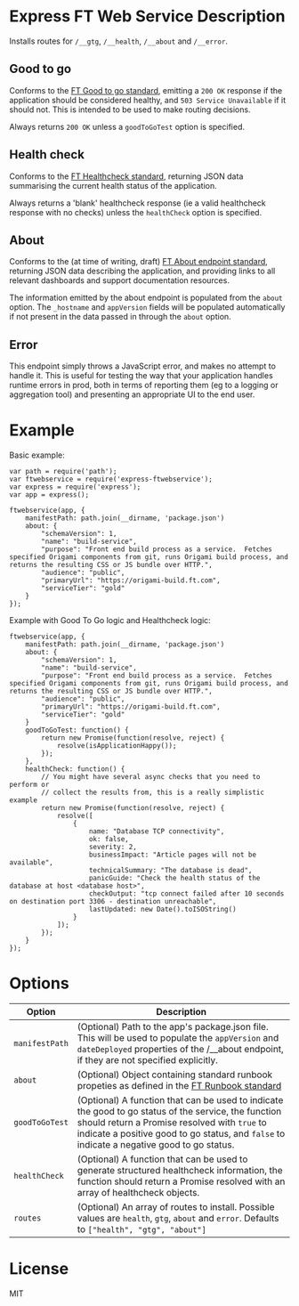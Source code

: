 # Express FT Web Service Description

Installs routes for `/__gtg`, `/__health`, `/__about` and `/__error`.

## Good to go

Conforms to the [FT Good to go standard](https://docs.google.com/document/d/11paOrAIl9eIOqUEERc9XMaaL3zouJDdkmb-gExYFnw0/edit), emitting a `200 OK` response if the application should be considered healthy, and `503 Service Unavailable` if it should not. This is intended to be used to make routing decisions.

Always returns `200 OK` unless a `goodToGoTest` option is specified.

## Health check

Conforms to the [FT Healthcheck standard](https://docs.google.com/document/d/18hefJjImF5IFp9WvPAm9Iq5_GmWzI9ahlKSzShpQl1s/edit), returning JSON data summarising the current health status of the application.

Always returns a 'blank' healthcheck response (ie a valid healthcheck response with no checks) unless the `healthCheck` option is specified.

## About

Conforms to the (at time of writing, draft) [FT About endpoint standard](https://docs.google.com/document/d/1B80a0nAI8L1cuIlSEai4Zuztq7Lef0ytxJYNFCjG7Ko/edit), returning JSON data describing the application, and providing links to all relevant dashboards and support documentation resources.

The information emitted by the about endpoint is populated from the `about` option.  The `_hostname` and `appVersion` fields will be populated automatically if not present in the data passed in through the `about` option.

## Error

This endpoint simply throws a JavaScript error, and makes no attempt to handle it. This is useful for testing the way that your application handles runtime errors in prod, both in terms of reporting them (eg to a logging or aggregation tool) and presenting an appropriate UI to the end user.

# Example

Basic example:

```JS
var path = require('path');
var ftwebservice = require('express-ftwebservice');
var express = require('express');
var app = express();

ftwebservice(app, {
	manifestPath: path.join(__dirname, 'package.json')
	about: {
		"schemaVersion": 1,
		"name": "build-service",
		"purpose": "Front end build process as a service.  Fetches specified Origami components from git, runs Origami build process, and returns the resulting CSS or JS bundle over HTTP.",
		"audience": "public",
		"primaryUrl": "https://origami-build.ft.com",
		"serviceTier": "gold"
	}
});
```

Example with Good To Go logic and Healthcheck logic:

```JS
ftwebservice(app, {
	manifestPath: path.join(__dirname, 'package.json')
	about: {
		"schemaVersion": 1,
		"name": "build-service",
		"purpose": "Front end build process as a service.  Fetches specified Origami components from git, runs Origami build process, and returns the resulting CSS or JS bundle over HTTP.",
		"audience": "public",
		"primaryUrl": "https://origami-build.ft.com",
		"serviceTier": "gold"
	}
	goodToGoTest: function() {
		return new Promise(function(resolve, reject) {
			resolve(isApplicationHappy());
		});
	},
	healthCheck: function() {
		// You might have several async checks that you need to perform or
		// collect the results from, this is a really simplistic example
		return new Promise(function(resolve, reject) {
			resolve([
				{
					name: "Database TCP connectivity",
					ok: false,
					severity: 2,
					businessImpact: "Article pages will not be available",
					technicalSummary: "The database is dead",
					panicGuide: "Check the health status of the database at host <database host>",
					checkOutput: "tcp connect failed after 10 seconds on destination port 3306 - destination unreachable",
					lastUpdated: new Date().toISOString()
				}
			]);
		});
	}
});
```

# Options

| Option | Description |
|--------|-------------|
| `manifestPath` | (Optional) Path to the app's package.json file. This will be used to populate the `appVersion` and `dateDeployed` properties of the /__about endpoint, if they are not specified explicitly. |
| `about` | (Optional) Object containing standard runbook propeties as defined in the [FT Runbook standard](https://docs.google.com/document/d/1B80a0nAI8L1cuIlSEai4Zuztq7Lef0ytxJYNFCjG7Ko/edit#) |
| `goodToGoTest` | (Optional) A function that can be used to indicate the good to go status of the service, the function should return a Promise resolved with `true` to indicate a positive good to go status, and `false` to indicate a negative good to go status. |
| `healthCheck` | (Optional) A function that can be used to generate structured healthcheck information, the function should return a Promise resolved with an array of healthcheck objects. |
| `routes` | (Optional) An array of routes to install.  Possible values are `health`, `gtg`, `about` and `error`.  Defaults to `["health", "gtg", "about"]`|

# License

MIT
